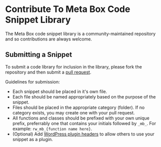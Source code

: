 # Contribute To Meta Box Code Snippet Library

The Meta Box code snippet library is a community-maintained repository and so contributions are always welcome.

## Submitting a Snippet

To submit a code library for inclusion in the library, please fork the repository and then submit a [pull request](https://help.github.com/articles/about-pull-requests/).

Guidelines for submission:

- Each snippet should be placed in it's own file.
- Each file should be named appropriately based on the purpose of the snippet.
- Files should be placed in the appropriate category (folder). If no category exists, you may create one with your pull request.
- All functions and classes should be prefixed with your own unique prefix, preferrably one that contains your initials followed by `_mb_`. For example: `rw_mb_{function name here}`.
- (Optional) Add [WordPress plugin headers](http://codex.wordpress.org/File_Header#Plugin_File_Header_Example) to allow others to use your snippet as a plugin.
